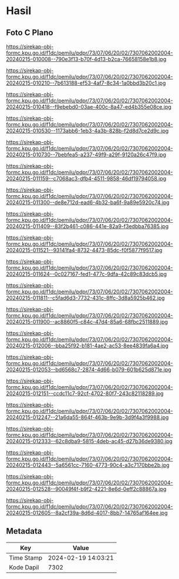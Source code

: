 # Hasil

## Foto C Plano

https://sirekap-obj-formc.kpu.go.id/f1dc/pemilu/pdpr/73/07/06/20/02/7307062002004-20240215-010008--790e3f13-b70f-4d13-b2ca-76658158e1b8.jpg

https://sirekap-obj-formc.kpu.go.id/f1dc/pemilu/pdpr/73/07/06/20/02/7307062002004-20240215-010210--7b613188-ef53-4af7-8c34-1a0bbd3b20c1.jpg

https://sirekap-obj-formc.kpu.go.id/f1dc/pemilu/pdpr/73/07/06/20/02/7307062002004-20240215-010418--f9ebebd0-03ae-400c-8a47-ed4b355e08ce.jpg

https://sirekap-obj-formc.kpu.go.id/f1dc/pemilu/pdpr/73/07/06/20/02/7307062002004-20240215-010530--1173abb6-1eb3-4a3b-828b-f2d8d7ce2d9c.jpg

https://sirekap-obj-formc.kpu.go.id/f1dc/pemilu/pdpr/73/07/06/20/02/7307062002004-20240215-010730--7bebfea5-a237-49f9-a29f-9120a26c47f9.jpg

https://sirekap-obj-formc.kpu.go.id/f1dc/pemilu/pdpr/73/07/06/20/02/7307062002004-20240215-011159--c7068ac3-dfb4-4511-9858-46df19794058.jpg

https://sirekap-obj-formc.kpu.go.id/f1dc/pemilu/pdpr/73/07/06/20/02/7307062002004-20240215-011300--de8e712d-ead6-4b32-ba6f-9a89e5920c74.jpg

https://sirekap-obj-formc.kpu.go.id/f1dc/pemilu/pdpr/73/07/06/20/02/7307062002004-20240215-011409--83f2b461-c086-441e-82a9-f3edbba76385.jpg

https://sirekap-obj-formc.kpu.go.id/f1dc/pemilu/pdpr/73/07/06/20/02/7307062002004-20240215-011521--93141fa4-8732-4473-85dc-f0f5877f9517.jpg

https://sirekap-obj-formc.kpu.go.id/f1dc/pemilu/pdpr/73/07/06/20/02/7307062002004-20240215-011624--0c027167-fed1-477c-9dfa-42c89c83dcb5.jpg

https://sirekap-obj-formc.kpu.go.id/f1dc/pemilu/pdpr/73/07/06/20/02/7307062002004-20240215-011811--c5fad6d3-7732-431c-8ffc-3d8a5925b462.jpg

https://sirekap-obj-formc.kpu.go.id/f1dc/pemilu/pdpr/73/07/06/20/02/7307062002004-20240215-011900--ac8860f5-c84c-47d4-85a6-68fbc2511889.jpg

https://sirekap-obj-formc.kpu.go.id/f1dc/pemilu/pdpr/73/07/06/20/02/7307062002004-20240215-012006--bba25f92-b181-4ae2-ac53-8ee4839fa6a4.jpg

https://sirekap-obj-formc.kpu.go.id/f1dc/pemilu/pdpr/73/07/06/20/02/7307062002004-20240215-012053--bd6568c7-2874-4d66-b079-601b625d871e.jpg

https://sirekap-obj-formc.kpu.go.id/f1dc/pemilu/pdpr/73/07/06/20/02/7307062002004-20240215-012151--ccdc11c7-92cf-4702-80f7-243c82118289.jpg

https://sirekap-obj-formc.kpu.go.id/f1dc/pemilu/pdpr/73/07/06/20/02/7307062002004-20240215-012247--21a6da55-864f-463b-9e9b-3d9f4a3f9988.jpg

https://sirekap-obj-formc.kpu.go.id/f1dc/pemilu/pdpr/73/07/06/20/02/7307062002004-20240215-012333--62c8dba9-5815-4deb-ac45-d27b36de9380.jpg

https://sirekap-obj-formc.kpu.go.id/f1dc/pemilu/pdpr/73/07/06/20/02/7307062002004-20240215-012443--5a6561cc-7160-4773-90c4-a3c7170bbe2b.jpg

https://sirekap-obj-formc.kpu.go.id/f1dc/pemilu/pdpr/73/07/06/20/02/7307062002004-20240215-012528--90049f4f-b9f2-4221-8e6d-0eff2c88867a.jpg

https://sirekap-obj-formc.kpu.go.id/f1dc/pemilu/pdpr/73/07/06/20/02/7307062002004-20240215-012605--8a2cf39a-8d6d-4017-8bb7-14765af164ee.jpg


## Metadata

| Key        | Value               |
| ---------- | ------------------- |
| Time Stamp | 2024-02-19 14:03:21 |
| Kode Dapil | 7302                |



